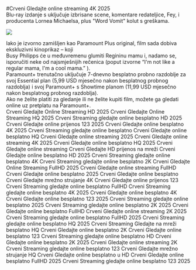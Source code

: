 #Crveni Gledajte online streaming 4K 2025  
Blu-ray izdanje s uključuje izbrisane scene, komentare redateljice, Fey, i producenta Lornea Michaelsa, plus "Word Vomit" kolut s greškama.  
  
[![](https://i.imgur.com/qSNzIqt.png)](https://movie.rssnews.media/mCvQbAHEo.php)  
  
Iako je izvorno zamišljen kao Paramount Plus original, film sada dobiva ekskluzivni kinoprikaz – koji  
Busy Philipps će u međuvremenu glumiti Regininu mamu i, nadamo se, isporučiti neke od najsmješnijih rečenica  (poput izvorne “I'm not like a regular mama, I'm a cool mama.” ).  
Paramount+ trenutačno uključuje 7-dnevno besplatno probno razdoblje za svoj Essential plan (5,99 USD mjesečno nakon besplatnog probnog razdoblja) i svoj Paramount+ s Showtime planom (11,99 USD mjesečno nakon besplatnog probnog razdoblja).  
Ako ne želite platiti za gledanje  ili ne želite kupiti film, možete ga gledati online uz pretplatu na Paramount+.  
Crveni Gledajte Online Streaming HD 2025
Crveni Gledajte Online Streaming HQ 2025
Crveni Streaming gledajte online besplatno HD 2025
Crveni Gledajte online prijenos 123 2025
Crveni Gledajte online besplatno 4K 2025
Crveni Streaming gledajte online besplatno
Crveni Gledajte online besplatno HQ
Crveni Gledajte online streaming 2025
Crveni Gledajte online streaming 4K 2025
Crveni Gledajte online besplatno HQ 2025
Crveni Gledajte online streaming
Crveni Gledajte HD prijenos na mreži
Crveni Gledajte online besplatno HD 2025
Crveni Streaming gledajte online besplatno 4K
Crveni Streaming gledajte online besplatno 2K
Crveni Gledajte Online Streaming FullHD 2025
Crveni Gledajte online streaming FullHD
Crveni Gledajte online besplatno 2025
Crveni Gledajte online besplatno
Crveni Gledajte mrežno strujanje 4K
Crveni Gledajte online prijenos 123
Crveni Streaming gledajte online besplatno FullHD
Crveni Streaming gledajte online besplatno 4K 2025
Crveni Gledajte online besplatno 4K
Crveni Gledajte online besplatno 123 2025
Crveni Streaming gledajte online besplatno 2025
Crveni Streaming gledajte online besplatno 2K 2025
Crveni Gledajte online besplatno FullHD
Crveni Gledajte online streaming 2K 2025
Crveni Streaming gledajte online besplatno FullHD 2025
Crveni Streaming gledajte online besplatno HQ 2025
Crveni Streaming Gledajte na mreži besplatno HQ
Crveni Gledajte online besplatno 2K
Crveni Gledajte online besplatno 123
Crveni Streaming gledajte online besplatno HD
Crveni Gledajte online besplatno 2K 2025
Crveni Gledajte online streaming 2K
Crveni Streaming gledajte online besplatno 123
Crveni Gledajte mrežno strujanje HQ
Crveni Gledajte online besplatno u HD
Crveni Gledajte online besplatno FullHD 2025
Crveni Streaming gledajte online besplatno 123 2025
